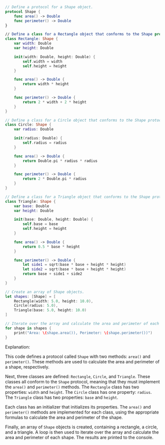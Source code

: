 ```swift
// Define a protocol for a Shape object.
protocol Shape {
    func area() -> Double
    func perimeter() -> Double
}

// Define a class for a Rectangle object that conforms to the Shape protocol.
class Rectangle: Shape {
    var width: Double
    var height: Double

    init(width: Double, height: Double) {
        self.width = width
        self.height = height
    }

    func area() -> Double {
        return width * height
    }

    func perimeter() -> Double {
        return 2 * width + 2 * height
    }
}

// Define a class for a Circle object that conforms to the Shape protocol.
class Circle: Shape {
    var radius: Double

    init(radius: Double) {
        self.radius = radius
    }

    func area() -> Double {
        return Double.pi * radius * radius
    }

    func perimeter() -> Double {
        return 2 * Double.pi * radius
    }
}

// Define a class for a Triangle object that conforms to the Shape protocol.
class Triangle: Shape {
    var base: Double
    var height: Double

    init(base: Double, height: Double) {
        self.base = base
        self.height = height
    }

    func area() -> Double {
        return 0.5 * base * height
    }

    func perimeter() -> Double {
        let side1 = sqrt(base * base + height * height)
        let side2 = sqrt(base * base + height * height)
        return base + side1 + side2
    }
}

// Create an array of Shape objects.
let shapes: [Shape] = [
    Rectangle(width: 5.0, height: 10.0),
    Circle(radius: 5.0),
    Triangle(base: 5.0, height: 10.0)
]

// Iterate over the array and calculate the area and perimeter of each Shape object.
for shape in shapes {
    print("Area: \(shape.area()), Perimeter: \(shape.perimeter())")
}
```

Explanation:

This code defines a protocol called `Shape` with two methods: `area()` and `perimeter()`. These methods are used to calculate the area and perimeter of a shape, respectively.

Next, three classes are defined: `Rectangle`, `Circle`, and `Triangle`. These classes all conform to the `Shape` protocol, meaning that they must implement the `area()` and `perimeter()` methods. The `Rectangle` class has two properties: `width` and `height`. The `Circle` class has one property: `radius`. The `Triangle` class has two properties: `base` and `height`.

Each class has an initializer that initializes its properties. The `area()` and `perimeter()` methods are implemented for each class, using the appropriate formulas to calculate the area and perimeter of the shape.

Finally, an array of `Shape` objects is created, containing a rectangle, a circle, and a triangle. A loop is then used to iterate over the array and calculate the area and perimeter of each shape. The results are printed to the console.